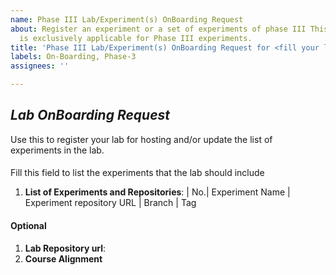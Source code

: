 ```yaml
---
name: Phase III Lab/Experiment(s) OnBoarding Request
about: Register an experiment or a set of experiments of phase III This issue type
  is exclusively applicable for Phase III experiments.
title: 'Phase III Lab/Experiment(s) OnBoarding Request for <fill your lab name here>'
labels: On-Boarding, Phase-3
assignees: ''

---
```


## *Lab OnBoarding Request*
Use this to register your lab for hosting and/or update the list
of experiments in the lab.

#### 
Fill this field to list the experiments that the lab should include

1. **List of Experiments and Repositories**: <!-- repositories must be public -->
| No.| Experiment Name | Experiment repository URL | Branch | Tag

#### Optional

1. **Lab Repository url**: <!-- url of the lab repository, which must be public -->
2. **Course Alignment** <!-- fill the courses of institutes that the lab aligns to --> 


